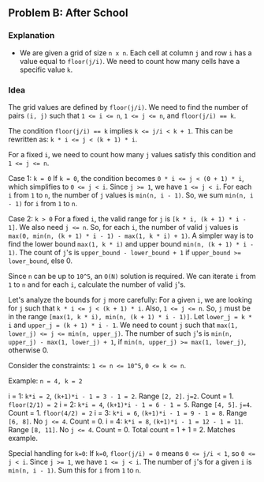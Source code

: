 ## Problem B: After School

### Explanation
- We are given a grid of size `n x n`. Each cell at column `j` and row `i` has a value equal to `floor(j/i)`. We need to count how many cells have a specific value `k`.

### Idea

The grid values are defined by `floor(j/i)`. We need to find the number of pairs `(i, j)` such that `1 <= i <= n`, `1 <= j <= n`, and `floor(j/i) == k`.

The condition `floor(j/i) == k` implies `k <= j/i < k + 1`. This can be rewritten as:
`k * i <= j < (k + 1) * i`.

For a fixed `i`, we need to count how many `j` values satisfy this condition and `1 <= j <= n`.

Case 1: `k = 0`
If `k = 0`, the condition becomes `0 * i <= j < (0 + 1) * i`, which simplifies to `0 <= j < i`. Since `j >= 1`, we have `1 <= j < i`. For each `i` from `1` to `n`, the number of `j` values is `min(n, i - 1)`. So, we sum `min(n, i - 1)` for `i` from `1` to `n`.

Case 2: `k > 0`
For a fixed `i`, the valid range for `j` is `[k * i, (k + 1) * i - 1]`. We also need `j <= n`. So, for each `i`, the number of valid `j` values is `max(0, min(n, (k + 1) * i - 1) - max(1, k * i) + 1)`. A simpler way is to find the lower bound `max(1, k * i)` and upper bound `min(n, (k + 1) * i - 1)`. The count of `j`'s is `upper_bound - lower_bound + 1` if `upper_bound >= lower_bound`, else 0.

Since `n` can be up to `10^5`, an `O(N)` solution is required. We can iterate `i` from `1` to `n` and for each `i`, calculate the number of valid `j`'s.

Let's analyze the bounds for `j` more carefully:
For a given `i`, we are looking for `j` such that `k * i <= j < (k + 1) * i`.
Also, `1 <= j <= n`.
So, `j` must be in the range `[max(1, k * i), min(n, (k + 1) * i - 1)]`.
Let `lower_j = k * i` and `upper_j = (k + 1) * i - 1`.
We need to count `j` such that `max(1, lower_j) <= j <= min(n, upper_j)`.
The number of such `j`'s is `min(n, upper_j) - max(1, lower_j) + 1`, if `min(n, upper_j) >= max(1, lower_j)`, otherwise 0.

Consider the constraints: `1 <= n <= 10^5`, `0 <= k <= n`.

Example: `n = 4, k = 2`

i = 1: `k*i = 2`, `(k+1)*i - 1 = 3 - 1 = 2`. Range `[2, 2]`. `j=2`. Count = 1.
  `floor(2/1) = 2`
i = 2: `k*i = 4`, `(k+1)*i - 1 = 6 - 1 = 5`. Range `[4, 5]`. `j=4`. Count = 1.
  `floor(4/2) = 2`
i = 3: `k*i = 6`, `(k+1)*i - 1 = 9 - 1 = 8`. Range `[6, 8]`. No `j <= 4`. Count = 0.
i = 4: `k*i = 8`, `(k+1)*i - 1 = 12 - 1 = 11`. Range `[8, 11]`. No `j <= 4`. Count = 0.
Total count = 1 + 1 = 2. Matches example.

Special handling for `k=0`:
If `k=0`, `floor(j/i) = 0` means `0 <= j/i < 1`, so `0 <= j < i`. Since `j >= 1`, we have `1 <= j < i`. The number of `j`'s for a given `i` is `min(n, i - 1)`. Sum this for `i` from `1` to `n`.

